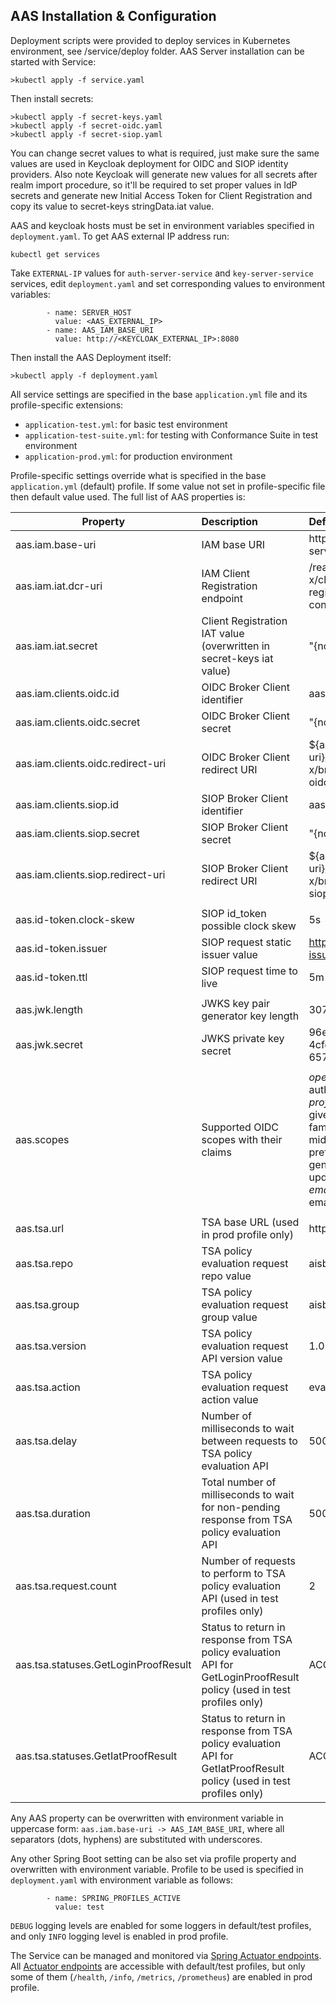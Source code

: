 ## AAS Installation & Configuration

Deployment scripts were provided to deploy services in Kubernetes environment, see /service/deploy folder. AAS Server installation can be started with Service:

```
>kubectl apply -f service.yaml
```
Then install secrets:

```
>kubectl apply -f secret-keys.yaml
>kubectl apply -f secret-oidc.yaml
>kubectl apply -f secret-siop.yaml
```
You can change secret values to what is required, just make sure the same values are used in Keycloak deployment for OIDC and SIOP identity providers. Also note 
Keycloak will generate new values for all secrets after realm import procedure, so it'll be required to set proper values in IdP secrets and generate new Initial 
Access Token for Client Registration and copy its value to secret-keys stringData.iat value.

AAS and keycloak hosts must be set in environment variables specified in `deployment.yaml`. To get AAS external IP address run:

```
kubectl get services
```
Take `EXTERNAL-IP` values for `auth-server-service` and `key-server-service` services, edit `deployment.yaml` and set corresponding values
to environment variables:

            - name: SERVER_HOST
              value: <AAS_EXTERNAL_IP>
            - name: AAS_IAM_BASE_URI
              value: http://<KEYCLOAK_EXTERNAL_IP>:8080

Then install the AAS Deployment itself:

```
>kubectl apply -f deployment.yaml
```

All service settings are specified in the base `application.yml` file and its profile-specific extensions:
- `application-test.yml`: for basic test environment
- `application-test-suite.yml`: for testing with Conformance Suite in test environment
- `application-prod.yml`: for production environment

Profile-specific settings override what is specified in the base `application.yml` (default) profile. If some value not set in profile-specific file then 
default value used.
The full list of AAS properties is:

| Property                             | Description                                      | Default value                                                 |
|--------------------------------------|:-------------------------------------------------|:--------------------------------------------------------------|
| aas.iam.base-uri                     | IAM base URI                                     | http://key-server:8080                                        |
| aas.iam.iat.dcr-uri                  | IAM Client Registration endpoint                 | /realms/gaia-x/clients-registrations/openid-connect           |
| aas.iam.iat.secret                   | Client Registration IAT value (overwritten in secret-keys iat value)   | "{noop}iat"                             | 
| aas.iam.clients.oidc.id              | OIDC Broker Client identifier                    | aas-app-oidc                                                  |
| aas.iam.clients.oidc.secret          | OIDC Broker Client secret                        | "{noop}secret"                                                |
| aas.iam.clients.oidc.redirect-uri    | OIDC Broker Client redirect URI                  | ${aas.iam.base-uri}/realms/gaia-x/broker/ssi-oidc/endpoint    |
| aas.iam.clients.siop.id              | SIOP Broker Client identifier                    | aas-app-siop                                                  |
| aas.iam.clients.siop.secret          | SIOP Broker Client secret                        | "{noop}secret2"                                               |
| aas.iam.clients.siop.redirect-uri    | SIOP Broker Client redirect URI                  | ${aas.iam.base-uri}/realms/gaia-x/broker/ssi-siop/endpoint    |
|                                      |                                                  |                                                               |
| aas.id-token.clock-skew              | SIOP id_token possible clock skew                | 5s                                                            |
| aas.id-token.issuer                  | SIOP request static issuer value                 | https://self-issued.me/v2                                     |
| aas.id-token.ttl                     | SIOP request time to live                        | 5m                                                            |
|                                      |                                                  |                                                               |
| aas.jwk.length                       | JWKS key pair generator key length               | 3072                                                          |
| aas.jwk.secret                       | JWKS private key secret                          | 96ec048e-c640-4cfd-bc82-6571810a9d0f                          |
|                                      |                                                  |                                                               |
| aas.scopes                           | Supported OIDC scopes with their claims          | _openid_: sub, iss, auth_time <br>_profile_: name, given_name, family_name, middle_name, preferred_username, gender, birthdate, updated_at <br>_email_: email, email_verified                         |
|                                      |                                                  |                                                               |
| aas.tsa.url                          | TSA base URL (used in prod profile only)         | http://trustservice/api                                       |
| aas.tsa.repo                         | TSA policy evaluation request repo value         | aisbl                                                         |
| aas.tsa.group                        | TSA policy evaluation request group value        | aisbl                                                         |
| aas.tsa.version                      | TSA policy evaluation request API version value  | 1.0                                                           |
| aas.tsa.action                       | TSA policy evaluation request action value       | evaluate                                                      |
| aas.tsa.delay                        | Number of milliseconds to wait between requests to TSA policy evaluation API | 500                               |
| aas.tsa.duration                     | Total number of milliseconds to wait for non-pending response from TSA policy evaluation API      | 5000         |
| aas.tsa.request.count                | Number of requests to perform to TSA policy evaluation API (used in test profiles only)            | 2            |
| aas.tsa.statuses.GetLoginProofResult | Status to return in response from TSA policy evaluation API for GetLoginProofResult policy (used in test profiles only)   | ACCEPTED                                                      |
| aas.tsa.statuses.GetIatProofResult   | Status to return in response from TSA policy evaluation API for GetIatProofResult policy (used in test profiles only)     | ACCEPTED                                                      |


Any AAS property can be overwritten with environment variable in uppercase form: `aas.iam.base-uri -> AAS_IAM_BASE_URI`, where all separators 
(dots, hyphens) are substituted with underscores.

Any other Spring Boot setting can be also set via profile property and overwritten with environment variable. Profile to be used is specified in `deployment.yaml`
with environment variable as follows:

            - name: SPRING_PROFILES_ACTIVE
              value: test

`DEBUG` logging levels are enabled for some loggers in default/test profiles, and only `INFO` logging level is enabled in prod profile.

The Service can be managed and monitored via [Spring Actuator endpoints](https://docs.spring.io/spring-boot/docs/current/actuator-api/htmlsingle/). All [Actuator 
endpoints](http://78.138.66.89:9000/actuator) are accessible with default/test profiles, but only some of them (`/health`, `/info`, `/metrics`, `/prometheus`) are enabled in prod profile.